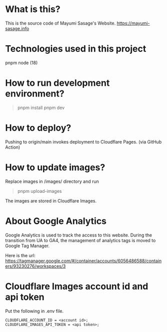 # What is this?

This is the source code of Mayumi Sasage's Website. https://mayumi-sasage.info

# Technologies used in this project

pnpm
node (18)

# How to run development environment?

> pnpm install
> pnpm dev

# How to deploy?

Pushing to origin/main invokes deployment to Cloudflare Pages. (via GitHub Action)

# How to update images?

Replace images in /images/ directory and run

> pnpm upload-images

The images are stored in Cloudflare Images.

# About Google Analytics

Google Analytics is used to track the access to this website. During the transition from UA to GA4, the management of analytics tags is moved to Google Tag Manager.

Here is the url: https://tagmanager.google.com/#/container/accounts/6056486588/containers/93230276/workspaces/3

# Cloudflare Images account id and api token

Put the following in .env file.

```
CLOUDFLARE_ACCOUNT_ID = <account id>;
CLOUDFLARE_IMAGES_API_TOKEN = <api token>;
```
